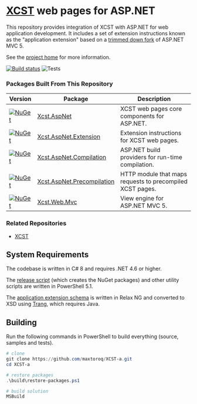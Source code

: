 [XCST] web pages for ASP.NET
============================
This repository provides integration of XCST with ASP.NET for web application development. It includes a set of extension instructions known as the "application extension" based on a [trimmed down fork](src/Xcst.AspNet/Framework) of ASP.NET MVC 5.

See the [project home][XCST] for more information.

[![Build status](https://ci.appveyor.com/api/projects/status/4chhbklsb4b6h09c?svg=true)](https://ci.appveyor.com/project/maxtoroq/xcst-a) ![Tests](https://img.shields.io/appveyor/tests/maxtoroq/XCST-a)

### Packages Built From This Repository

Version | Package | Description
------- | ------- | -----------
[![NuGet][Xcst.AspNet-badge]][Xcst.AspNet] | [Xcst.AspNet] | XCST web pages core components for ASP.NET.
[![NuGet][Xcst.AspNet.Extension-badge]][Xcst.AspNet.Extension] | [Xcst.AspNet.Extension] | Extension instructions for XCST web pages.
[![NuGet][Xcst.AspNet.Compilation-badge]][Xcst.AspNet.Compilation] | [Xcst.AspNet.Compilation] | ASP.NET build providers for run-time compilation.
[![NuGet][Xcst.AspNet.Precompilation-badge]][Xcst.AspNet.Precompilation] | [Xcst.AspNet.Precompilation] | HTTP module that maps requests to precompiled XCST pages.
[![NuGet][Xcst.Web.Mvc-badge]][Xcst.Web.Mvc] | [Xcst.Web.Mvc] | View engine for ASP.NET MVC 5.

### Related Repositories

- [XCST](https://github.com/maxtoroq/XCST)

System Requirements
-------------------
The codebase is written in C# 8 and requires .NET 4.6 or higher.

The [release script](build/release.ps1) (which creates the NuGet packages) and other utility scripts are written in PowerShell 5.1.

The [application extension schema](schemas/xcst-app.rng) is written in Relax NG and converted to XSD using [Trang], which requires Java.

Building
--------
Run the following commands in PowerShell to build everything (source, samples and tests).

```powershell
# clone
git clone https://github.com/maxtoroq/XCST-a.git
cd XCST-a

# restore packages
.\build\restore-packages.ps1

# build solution
MSBuild
```

[XCST]: https://maxtoroq.github.io/XCST/
[Xcst.AspNet]: https://www.nuget.org/packages/Xcst.AspNet
[Xcst.AspNet.Extension]: https://www.nuget.org/packages/Xcst.AspNet.Extension
[Xcst.AspNet.Compilation]: https://www.nuget.org/packages/Xcst.AspNet.Compilation
[Xcst.AspNet.Precompilation]: https://www.nuget.org/packages/Xcst.AspNet.Precompilation
[Xcst.Web.Mvc]: https://www.nuget.org/packages/Xcst.Web.Mvc
[Xcst.AspNet-badge]: https://img.shields.io/nuget/v/Xcst.AspNet.svg
[Xcst.AspNet.Extension-badge]: https://img.shields.io/nuget/v/Xcst.AspNet.Extension.svg
[Xcst.AspNet.Compilation-badge]: https://img.shields.io/nuget/v/Xcst.AspNet.Compilation.svg
[Xcst.AspNet.Precompilation-badge]: https://img.shields.io/nuget/v/Xcst.AspNet.Precompilation.svg
[Xcst.Web.Mvc-badge]: https://img.shields.io/nuget/v/Xcst.Web.Mvc.svg
[Trang]: https://github.com/relaxng/jing-trang
